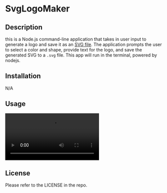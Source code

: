 # SvgLogoMaker

## Description

this is a Node.js command-line application that takes in user input to generate a logo and save it as an [SVG file](https://en.wikipedia.org/wiki/Scalable_Vector_Graphics). The application prompts the user to select a color and shape, provide text for the logo, and save the generated SVG to a `.svg` file. This app will run in the terminal, powered by nodejs.

## Installation

N/A

## Usage

   ![ScreenShot!](./assets/Walkthrough.webm "ScreenShot")

## License

Please refer to the LICENSE in the repo.